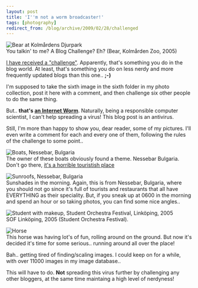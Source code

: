 ```yaml
---
layout: post
title: 'I''m not a worm broadcaster!'
tags: [photography]
redirect_from: /blog/archive/2009/02/28/challenged
---
```


![Bear at Kolmårdens
Djurpark](/images/django2jekyll/blog/photochallenge/img_3886_webcrop.jpg) \
You talkin' to me? A Blog Challenge? Eh? (Bear, Kolmården Zoo, 2005)

[I have received a
"challenge"](http://deepbluerain.blogspot.com/2009/02/fotoutmaning.html).
Apparently, that's something you do in the blog world. At least, that's
something you do on less nerdy and more frequently updated blogs than
this one.. **;-)**

I'm supposed to take the sixth image in the sixth folder in my photo
collection, post it here with a comment, and then challenge six other
people to do the same thing.

But.. **that's [an Internet
Worm](http://en.wikipedia.org/wiki/Morris_worm)**. Naturally, being a
responsible computer scientist, I can't help spreading a virus! This
blog post is an antivirus.

Still, I'm more than happy to show you, dear reader, some of my
pictures. I'll even write a comment for each and every one of them,
following the rules of the challenge to some point..

![Boats, Nessebar,
Bulgaria](/media/blog/photochallenge/img_0490_webcrop.jpg) \
The owner of these boats obviously found a theme. Nessebar Bulgaria.
Don't go there, [it's a horrible touristish
place](/blog/archive/2007/08/17/nessebar)

![Sunroofs, Nessebar, Bulgaria](/media/blog/photochallenge/soltak.jpg) \
Sunshades in the morning. Again, this is from Nessebar, Bulgaria, where
you should not go since it's full of tourists and restaurants that all
have EVERYTHING as their speciality. But, if you sneak up at 0600 in the
morning and spend an hour or so taking photos, you can find some nice
angles..

![Student with makeup, Student Orchestra Festival, Linköping,
2005](/media/blog/photochallenge/hardrock.jpg) \
SOF Linköping, 2005 (Student Orchestra Festival).

![Horse](/media/blog/photochallenge/horse.jpg) \
This horse was having lot's of fun, rolling around on the ground. But
now it's decided it's time for some serious.. running around all over
the place!

Bah.. getting tired of finding/scaling images. I could keep on for a
while, with over 11000 images in my image database..

This will have to do. **Not** spreading this virus further by
challenging any other bloggers, at the same time maintaing a high level
of nerdyness!

